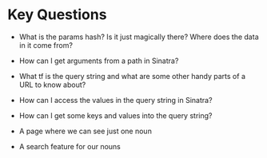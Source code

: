 # Key Questions
- What is the params hash? Is it just magically there? Where does the data in it come from?
- How can I get arguments from a path in Sinatra?
- What tf is the query string and what are some other handy parts of a URL to know about?
- How can I access the values in the query string in Sinatra?
- How can I get some keys and values into the query string?


- A page where we can see just one noun
- A search feature for our nouns